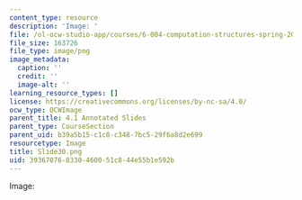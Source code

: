 ```yaml
---
content_type: resource
description: 'Image: '
file: /ol-ocw-studio-app/courses/6-004-computation-structures-spring-2017/393670768330460051c844e55b1e592b_Slide30.png
file_size: 163726
file_type: image/png
image_metadata:
  caption: ''
  credit: ''
  image-alt: ''
learning_resource_types: []
license: https://creativecommons.org/licenses/by-nc-sa/4.0/
ocw_type: OCWImage
parent_title: 4.1 Annotated Slides
parent_type: CourseSection
parent_uid: b39a5b15-c1c8-c348-7bc5-29f6a8d2e699
resourcetype: Image
title: Slide30.png
uid: 39367076-8330-4600-51c8-44e55b1e592b
---
```

Image: 